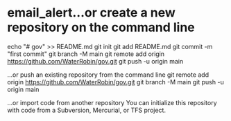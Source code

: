 # email_alert…or create a new repository on the command line
echo "# gov" >> README.md
git init
git add README.md
git commit -m "first commit"
git branch -M main
git remote add origin https://github.com/WaterRobin/gov.git
git push -u origin main


…or push an existing repository from the command line
git remote add origin https://github.com/WaterRobin/gov.git
git branch -M main
git push -u origin main


…or import code from another repository
You can initialize this repository with code from a Subversion, Mercurial, or TFS project.
